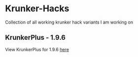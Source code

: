 # Krunker-Hacks
Collection of all working krunker hack variants I am working on

## KrunkerPlus - 1.9.6

View KrunkerPlus for 1.9.6 [here](https://github.com/Katistic/Krunker-Hacks/tree/KrunkerPlus)
